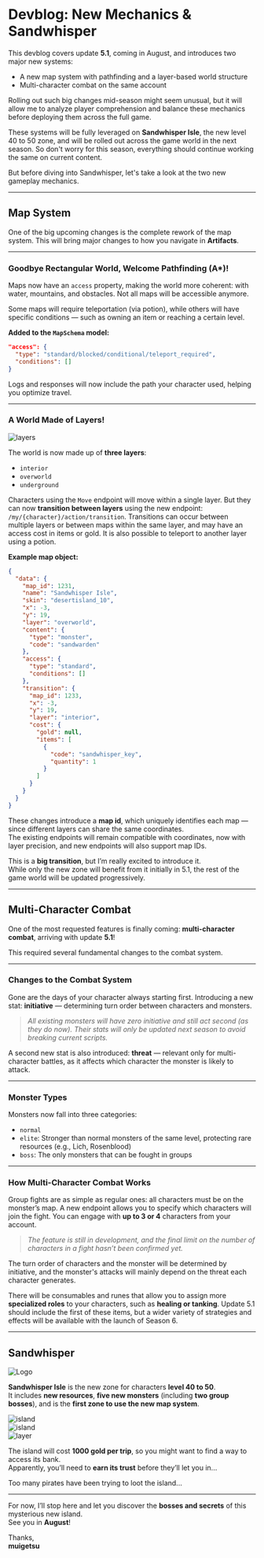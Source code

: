 # Devblog: New Mechanics & Sandwhisper

This devblog covers update **5.1**, coming in August, and introduces two major new systems:

- A new map system with pathfinding and a layer-based world structure  
- Multi-character combat on the same account

Rolling out such big changes mid-season might seem unusual, but it will allow me to analyze player comprehension and balance these mechanics before deploying them across the full game.

These systems will be fully leveraged on **Sandwhisper Isle**, the new level 40 to 50 zone, and will be rolled out across the game world in the next season. So don't worry for this season, everything should continue working the same on current content.

But before diving into Sandwhisper, let's take a look at the two new gameplay mechanics.

---

## Map System

One of the big upcoming changes is the complete rework of the map system. This will bring major changes to how you navigate in **Artifacts**.

---

### Goodbye Rectangular World, Welcome Pathfinding (A*)!

Maps now have an `access` property, making the world more coherent: with water, mountains, and obstacles. Not all maps will be accessible anymore.

Some maps will require teleportation (via potion), while others will have specific conditions — such as owning an item or reaching a certain level.

**Added to the `MapSchema` model:**
```json
"access": {
  "type": "standard/blocked/conditional/teleport_required",
  "conditions": []
}
```

Logs and responses will now include the path your character used, helping you optimize travel.

---

### A World Made of Layers!

![layers](https://i.imgur.com/90m8D8T.gif)

The world is now made up of **three layers**:

- `interior`  
- `overworld`  
- `underground`

Characters using the `Move` endpoint will move within a single layer. But they can now **transition between layers** using the new endpoint:  
`/my/{character}/action/transition`. Transitions can occur between multiple layers or between maps within the same layer, and may have an access cost in items or gold. It is also possible to teleport to another layer using a potion.

**Example map object:**
```json
{
  "data": {
    "map_id": 1231,
    "name": "Sandwhisper Isle",
    "skin": "desertisland_10",
    "x": -3,
    "y": 19,
    "layer": "overworld",
    "content": {
      "type": "monster",
      "code": "sandwarden"
    },
    "access": {
      "type": "standard",
      "conditions": []
    },
    "transition": {
      "map_id": 1233,
      "x": -3,
      "y": 19,
      "layer": "interior",
      "cost": {
        "gold": null,
        "items": [
          {
            "code": "sandwhisper_key",
            "quantity": 1
          }
        ]
      }
    }
  }
}
```

These changes introduce a **map id**, which uniquely identifies each map — since different layers can share the same coordinates.  
The existing endpoints will remain compatible with coordinates, now with layer precision, and new endpoints will also support map IDs.

This is a **big transition**, but I’m really excited to introduce it.  
While only the new zone will benefit from it initially in 5.1, the rest of the game world will be updated progressively.

---

## Multi-Character Combat

One of the most requested features is finally coming: **multi-character combat**, arriving with update **5.1**!

This required several fundamental changes to the combat system.

---

### Changes to the Combat System

Gone are the days of your character always starting first. Introducing a new stat: **initiative** — determining turn order between characters and monsters.

> *All existing monsters will have zero initiative and still act second (as they do now). Their stats will only be updated next season to avoid breaking current scripts.*

A second new stat is also introduced: **threat** — relevant only for multi-character battles, as it affects which character the monster is likely to attack.

---

### Monster Types

Monsters now fall into three categories:

- `normal`  
- `elite`: Stronger than normal monsters of the same level, protecting rare resources (e.g., Lich, Rosenblood)  
- `boss`: The only monsters that can be fought in groups

---

### How Multi-Character Combat Works

Group fights are as simple as regular ones: all characters must be on the monster’s map. A new endpoint allows you to specify which characters will join the fight. You can engage with **up to 3 or 4** characters from your account.

> *The feature is still in development, and the final limit on the number of characters in a fight hasn’t been confirmed yet.*

The turn order of characters and the monster will be determined by initiative, and the monster's attacks will mainly depend on the threat each character generates.

There will be consumables and runes that allow you to assign more **specialized roles** to your characters, such as **healing or tanking**. Update 5.1 should include the first of these items, but a wider variety of strategies and effects will be available with the launch of Season 6.

---

## Sandwhisper

![Logo](https://i.imgur.com/5fRjfZt.png)

**Sandwhisper Isle** is the new zone for characters **level 40 to 50**.  
It includes **new resources**, **five new monsters** (including **two group bosses**), and is the **first zone to use the new map system**.

![island](https://i.imgur.com/K19j71Y.png)  
![island](https://i.imgur.com/Yj2Roj9.png)  
![layer](https://i.imgur.com/MEWeqUS.png)

The island will cost **1000 gold per trip**, so you might want to find a way to access its bank.  
Apparently, you’ll need to **earn its trust** before they’ll let you in...

Too many pirates have been trying to loot the island...

---

For now, I’ll stop here and let you discover the **bosses and secrets** of this mysterious new island.  
See you in **August**!

Thanks,  
**muigetsu**
